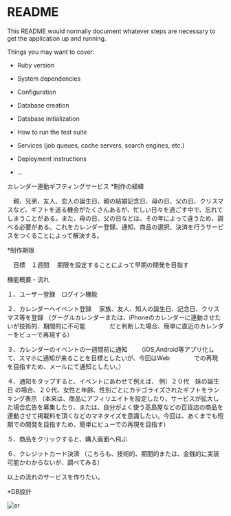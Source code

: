 # README

This README would normally document whatever steps are necessary to get the
application up and running.

Things you may want to cover:

* Ruby version

* System dependencies

* Configuration

* Database creation

* Database initialization

* How to run the test suite

* Services (job queues, cache servers, search engines, etc.)

* Deployment instructions

* ...

カレンダー連動ギフティングサービス
*制作の経緯

　親、兄弟、友人、恋人の誕生日、親の結婚記念日、母の日、父の日、クリスマスなど、ギフトを送る機会がたくさんあるが、忙しい日々を過ごす中で、忘れてしまうことがある。また、母の日、父の日などは、その年によって違うため、調べる必要がある。これをカレンダー登録、通知、商品の選択、決済を行うサービスをつくることによって解決する。

*制作期限

　目標　１週間
　期限を設定することによって早期の開発を目指す

機能概要・流れ

１、ユーザー登録　ログイン機能

２、カレンダーへイベント登録
　家族、友人、知人の誕生日、記念日、クリスマス等を登録
（グーグルカレンダーまたは、iPhoneのカレンダーに連動させたいが技術的、期間的に不可能　　　　だと判断した場合、簡単に直近のカレンダーをビューで再現する）

３、カレンダーのイベントの一週間前に通知
　　（iOS,Android等アプリ化して、スマホに通知が来ることを目標としたいが、今回はWeb　　　　での再現を目指すため、メールにて通知としたい。）

４、通知をタップすると、イベントにあわせて例えば、
例）２０代　妹の誕生日
の場合、２０代、女性と年齢、性別ごとにカテゴライズされたギフトをランキング表示
（本来は、商品にアフィリエイトを設定したり、サービスが拡大した場合広告を募集したり、または、自分がよく使う高島屋などの百貨店の商品を連動させて掲載料を頂くなどのマネタイズを意識したい。今回は、あくまでも短期での開発を目指すため、簡単にビューでの再現を目指す）

５、商品をクリックすると、購入画面へ飛ぶ

６、クレジットカード決済
（こちらも、技術的、期間的または、金銭的に実装可能かわからないが、調べてみる）

以上の流れのサービスを作りたい。

*DB設計

![er](https://user-images.githubusercontent.com/36096012/43990560-b0a8b310-9d97-11e8-89cc-8a9a0446dce5.png)
